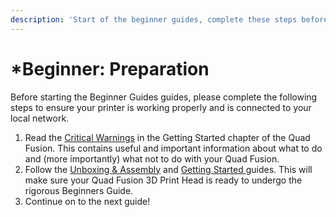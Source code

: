 ```yaml
---
description: 'Start of the beginner guides, complete these steps before continuing.'
---
```


# \*Beginner: Preparation

Before starting the Beginner Guides guides, please complete the following steps to ensure your printer is working properly and is connected to your local network.

1. Read the [Critical Warnings](../getting-started/critical-warnings-and-information.md) in the Getting Started chapter of the Quad Fusion. This contains useful and important information about what to do and \(more importantly\) what not to do with your Quad Fusion.
2. Follow the [Unboxing & Assembly](https://quadfusion.printm3d.com/~/edit/drafts/-LIRqdq5PX_HDBbChvND/getting-started/accessing-your-sd-card) and [Getting Started ](https://quadfusion.printm3d.com/~/edit/drafts/-LIRqdq5PX_HDBbChvND/getting-started)guides. This will make sure your Quad Fusion 3D Print Head is ready to undergo the rigorous Beginners Guide.
3. Continue on to the next guide!


